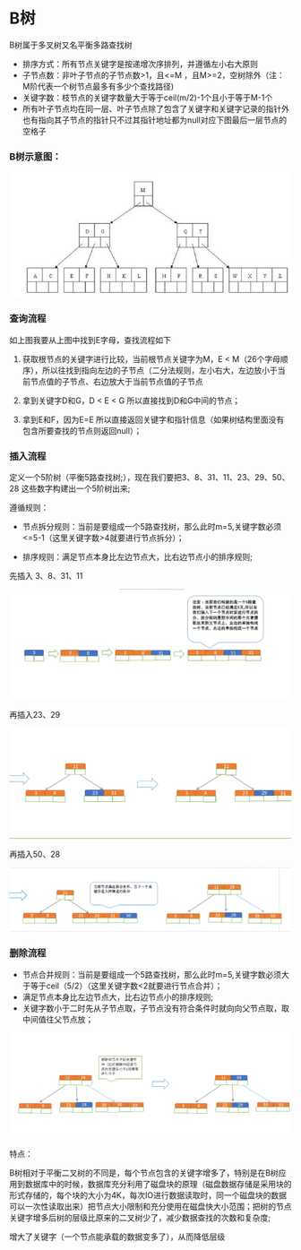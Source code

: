 # B树

B树属于多叉树又名平衡多路查找树

- 排序方式：所有节点关键字是按递增次序排列，并遵循左小右大原则
- 子节点数：非叶子节点的子节点数>1，且<=M ，且M>=2，空树除外（注：M阶代表一个树节点最多有多少个查找路径)
- 关键字数：枝节点的关键字数量大于等于ceil(m/2)-1个且小于等于M-1个
- 所有叶子节点均在同一层、叶子节点除了包含了关键字和关键字记录的指针外也有指向其子节点的指针只不过其指针地址都为null对应下图最后一层节点的空格子

### B树示意图：

![B树](./img/B树.jpg)

### 查询流程

如上图我要从上图中找到E字母，查找流程如下

1. 获取根节点的关键字进行比较，当前根节点关键字为M，E < M（26个字母顺序），所以往找到指向左边的子节点（二分法规则，左小右大，左边放小于当前节点值的子节点、右边放大于当前节点值的子节点

2. 拿到关键字D和G，D < E < G 所以直接找到D和G中间的节点；

3. 拿到E和F，因为E=E 所以直接返回关键字和指针信息（如果树结构里面没有包含所要查找的节点则返回null）；

### 插入流程

定义一个5阶树（平衡5路查找树;），现在我们要把3、8、31、11、23、29、50、28 这些数字构建出一个5阶树出来;

遵循规则：

- 节点拆分规则：当前是要组成一个5路查找树，那么此时m=5,关键字数必须<=5-1（这里关键字数>4就要进行节点拆分）；

- 排序规则：满足节点本身比左边节点大，比右边节点小的排序规则;


先插入 3、8、31、11

![B树](./img/B树插入流程1.jpg)

再插入23、29

![B树](./img/B树插入流程2.jpg)

再插入50、28

![B树](./img/B树插入流程3.jpg)


### 删除流程

- 节点合并规则：当前是要组成一个5路查找树，那么此时m=5,关键字数必须大于等于ceil（5/2）（这里关键字数<2就要进行节点合并）；
- 满足节点本身比左边节点大，比右边节点小的排序规则;
- 关键字数小于二时先从子节点取，子节点没有符合条件时就向向父节点取，取中间值往父节点放；

![B树](./img/B树删除流程1.jpg)

特点：

B树相对于平衡二叉树的不同是，每个节点包含的关键字增多了，特别是在B树应用到数据库中的时候，数据库充分利用了磁盘块的原理（磁盘数据存储是采用块的形式存储的，每个块的大小为4K，每次IO进行数据读取时，同一个磁盘块的数据可以一次性读取出来）把节点大小限制和充分使用在磁盘快大小范围；把树的节点关键字增多后树的层级比原来的二叉树少了，减少数据查找的次数和复杂度;

增大了关键字（一个节点能承载的数据变多了），从而降低层级
